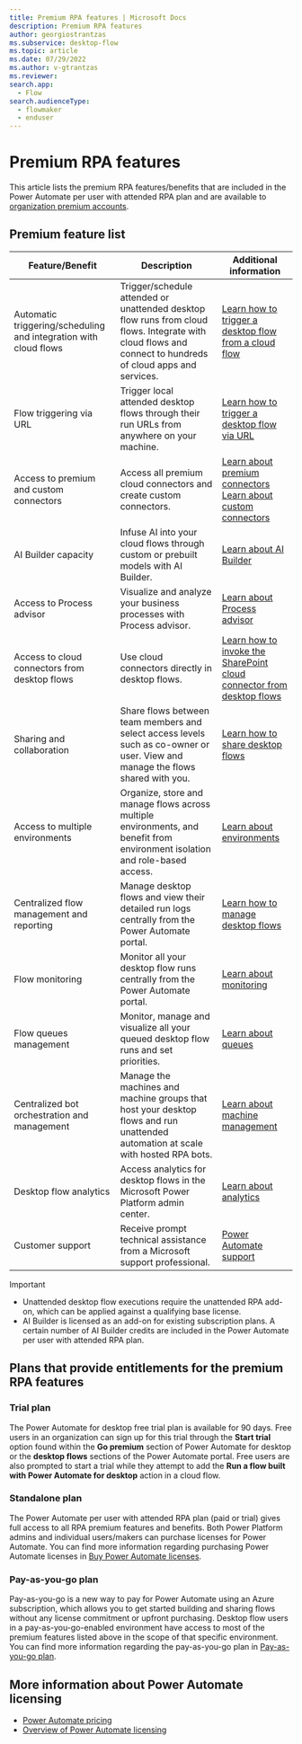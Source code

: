 ```yaml
---
title: Premium RPA features | Microsoft Docs
description: Premium RPA features
author: georgiostrantzas
ms.subservice: desktop-flow
ms.topic: article
ms.date: 07/29/2022
ms.author: v-gtrantzas
ms.reviewer:
search.app: 
  - Flow
search.audienceType: 
  - flowmaker
  - enduser
---
```


# Premium RPA features

This article lists the premium RPA features/benefits that are included in the Power Automate per user with attended RPA plan and are available to [organization premium accounts](getting-started-org.md). 

## Premium feature list 

|Feature/Benefit | Description|Additional information|
|----------------|------------|----------------------|
|Automatic triggering/scheduling and integration with cloud flows|Trigger/schedule attended or unattended desktop flow runs from cloud flows. Integrate with cloud flows and connect to hundreds of cloud apps and services.|[Learn how to trigger a desktop flow from a cloud flow](link-pad-flow-portal.md)|
|Flow triggering via URL|Trigger local attended desktop flows through their run URLs from anywhere on your machine.|[Learn how to trigger a desktop flow via URL](run-pad-flow.md#run-desktop-flows-via-url)|
|Access to premium and custom connectors|Access all premium cloud connectors and create custom connectors.|[Learn about premium connectors](/connectors/connector-reference/connector-reference-premium-connectors)<br>[Learn about custom connectors](/connectors/custom-connectors)|
|AI Builder capacity|Infuse AI into your cloud flows through custom or prebuilt models with AI Builder.|[Learn about AI Builder](/ai-builder)|
|Access to Process advisor|Visualize and analyze your business processes with Process advisor.|[Learn about Process advisor](/power-automate/process-advisor-overview)|
|Access to cloud connectors from desktop flows|Use cloud connectors directly in desktop flows.|[Learn how to invoke the SharePoint cloud connector from desktop flows](actions-reference/sharepoint.md)|
|Sharing and collaboration|Share flows between team members and select access levels such as co-owner or user. View and manage the flows shared with you.|[Learn how to share desktop flows](manage.md#share-desktop-flows)|
|Access to multiple environments|Organize, store and manage flows across multiple environments, and benefit from environment isolation and role-based access.|[Learn about environments](/power-platform/admin/environments-overview)|
|Centralized flow management and reporting|Manage desktop flows and view their detailed run logs centrally from the Power Automate portal.|[Learn how to manage desktop flows](manage.md)|
|Flow monitoring|Monitor all your desktop flow runs centrally from the Power Automate portal.|[Learn about monitoring](monitor-desktop-flow-runs.md)|
|Flow queues management|Monitor, manage and visualize all your queued desktop flow runs and set priorities.|[Learn about queues](monitor-desktop-flow-queues.md)|
|Centralized bot orchestration and management|Manage the machines and machine groups that host your desktop flows and run unattended automation at scale with hosted RPA bots.|[Learn about machine management](manage-machines.md)|
|Desktop flow analytics|Access analytics for desktop flows in the Microsoft Power Platform admin center.|[Learn about analytics](/power-platform/admin/analytics-ui-flow)|
|Customer support|Receive prompt technical assistance from a Microsoft support professional.|[Power Automate support](https://flow.microsoft.com/support/)|

> [!IMPORTANT]
> - Unattended desktop flow executions require the unattended RPA add-on, which can be applied against a qualifying base license.  
> - AI Builder is licensed as an add-on for existing subscription plans. A certain number of AI Builder credits are included in the Power Automate per user with attended RPA plan. 

## Plans that provide entitlements for the premium RPA features 

### Trial plan 

The Power Automate for desktop free trial plan is available for 90 days. Free users in an organization can sign up for this trial through the **Start trial** option found within the **Go premium** section of Power Automate for desktop or the **desktop flows** sections of the Power Automate portal. Free users are also prompted to start a trial while they attempt to add the **Run a flow built with Power Automate for desktop** action in a cloud flow. 

### Standalone plan 

The Power Automate per user with attended RPA plan (paid or trial) gives full access to all RPA premium features and benefits. Both Power Platform admins and individual users/makers can purchase licenses for Power Automate. You can find more information regarding purchasing Power Automate licenses in [Buy Power Automate licenses](/power-platform/admin/power-automate-licensing/buy-licenses).

### Pay-as-you-go plan 

Pay-as-you-go is a new way to pay for Power Automate using an Azure subscription, which allows you to get started building and sharing flows without any license commitment or upfront purchasing. Desktop flow users in a pay-as-you-go-enabled environment have access to most of the premium features listed above in the scope of that specific environment. You can find more information regarding the pay-as-you-go plan in [Pay-as-you-go plan](/power-platform/admin/pay-as-you-go-overview).

## More information about Power Automate licensing 

- [Power Automate pricing](https://powerautomate.microsoft.com/pricing/)
- [Overview of Power Automate licensing](/power-platform/admin/power-automate-licensing/overview)
